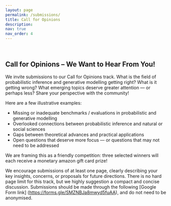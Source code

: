 ```yaml
---
layout: page
permalink: /submissions/
title: Call for Opinions
description:
nav: true
nav_order: 4
---
```


<br>

## Call for Opinions – We Want to Hear From You!

We invite submissions to our Call for Opinions track. What is the field of probabilistic inference and generative modelling getting right? What is it getting wrong? What emerging topics deserve greater attention — or perhaps less? Share your perspective with the community!

Here are a few illustrative examples:
- Missing or inadequate benchmarks / evaluations in probabilistic and generative modelling
- Overlooked connections between probabilistic inference and natural or social sciences
- Gaps between theoretical advances and practical applications
- Open questions that deserve more focus — or questions that may not need to be addressed 

We are framing this as a friendly competition: three selected winners will each receive a monetary amazon gift card prize! 
<!-- (500GBP/200GBP/100GBP? ---need to comfirm) -->

We encourage submissions of at least one page, clearly describing your key insights, concerns, or proposals for future directions. There is no hard page limit for this track, but we highly suggestion a compact and concise discussion. Submissions should be made through the following [Google Form link] (https://forms.gle/SMZNBJa8mwyd5fuAA), and do not need to be anonymised.

<!-- 

*   Submission Deadline: <s><code class="language-plaintext highlighter-rouge">May 25</code></s> `May 27, 2024` [UPDATE (5/23): Extended for 2 days. This's the hard deadline for all submissions.]
*   Review Bidding Period: `May 27-29, 2024`
*   Reviewer Deadline: `June 13, 2024`
*   Acceptance Notification: `June 16, 2024`
*   Camera Ready Deadline: `July 19, 2024`
*   Workshop Date: `July 26, 2024`

## Submission Details

To ensure your submission is considered, please adhere to the following guidelines:


*   **Formatting Instructions**: We solicit 4-to-8-page workshop papers (with unlimited references and appendix) following our **[LaTeX template](https://www.overleaf.com/read/ybgbzctsxqwj#61abdc)** (edited from ICML 2024 main conference paper template). The maximum size of submissions is 50 MB. While your submission can contain a supplement or appendix, please note that reviewers are not obliged to review supplementary material.
*   **Reviews**: The review process will be double-blind. All **submissions must be anonymized** and the leakage of any identification information is prohibited.

To submit your work, please visit the **[OpenReview](https://openreview.net/group?id=ICML.cc/2024/Workshop/SPIGM)**.


## Questions

If you have any questions, please do not hesitate to contact us at [spigmworkshop2024@gmail.com](mailto:spigmworkshop2024@gmail.com). -->

